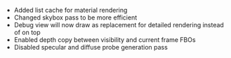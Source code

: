 - Added list cache for material rendering
- Changed skybox pass to be more efficient
- Debug view will now draw as replacement for detailed rendering instead of on top
- Enabled depth copy between visibility and current frame FBOs
- Disabled specular and diffuse probe generation pass